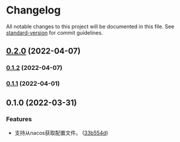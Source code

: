 # Changelog

All notable changes to this project will be documented in this file. See [standard-version](https://github.com/conventional-changelog/standard-version) for commit guidelines.

## [0.2.0](https://github.com/zcws/config/compare/v0.1.2...v0.2.0) (2022-04-07)

### [0.1.2](https://github.com/zcws/config/compare/v0.1.1...v0.1.2) (2022-04-07)

### [0.1.1](https://github.com/zcws/config/compare/v0.1.0...v0.1.1) (2022-04-01)

## 0.1.0 (2022-03-31)


### Features

* 支持从nacos获取配置文件。 ([33b554d](https://github.com/zcws/config/commit/33b554d0843053f0daa310b59b5f041eaeb2642a))
